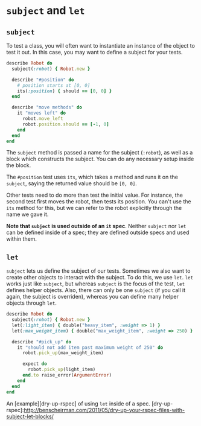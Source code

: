 # `subject` and `let`

## `subject`

To test a class, you will often want to instantiate an instance of the
object to test it out. In this case, you may want to define a subject
for your tests.

```ruby
describe Robot do
  subject(:robot) { Robot.new }

  describe "#position" do
    # position starts at [0, 0]
    its(:position) { should == [0, 0] }
  end

  describe "move methods" do
    it "moves left" do
      robot.move_left
      robot.position.should == [-1, 0]
    end
  end
end
```

The `subject` method is passed a name for the subject (`:robot`), as
well as a block which constructs the subject. You can do any necessary
setup inside the block.

The `#position` test uses `its`, which takes a method and
runs it on the `subject`, saying the returned value should be
`[0, 0]`.

Other tests need to do more than test the initial value. For instance,
the second test first moves the robot, then tests its
position. You can't use the `its` method for this, but we can refer to
the robot explicitly through the name we gave it.

**Note that `subject` is used outside of an `it` spec**. Neither
`subject` nor `let` can be defined inside of a spec; they are defined
outside specs and used within them.

## `let`

`subject` lets us define the subject of our tests. Sometimes we also
want to create other objects to interact with the subject. To do this,
we use `let`. `let` works just like `subject`, but whereas `subject`
is the focus of the test, `let` defines helper objects. Also, there
can only be one `subject` (if you call it again, the subject is
overriden), whereas you can define many helper objects through `let`.

```ruby
describe Robot do
  subject(:robot) { Robot.new }
  let(:light_item) { double("heavy_item", :weight => 1) }
  let(:max_weight_item) { double("max_weight_item", :weight => 250) }

  describe "#pick_up" do
    it "should not add item past maximum weight of 250" do
      robot.pick_up(max_weight_item)

      expect do
        robot.pick_up(light_item)
      end.to raise_error(ArgumentError)
    end
  end
end
```

An [example][dry-up-rspec] of using `let` inside of a spec.
[dry-up-rspec]:http://benscheirman.com/2011/05/dry-up-your-rspec-files-with-subject-let-blocks/
